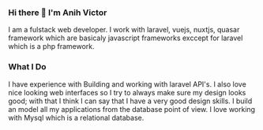 ### Hi there 👋 I'm Anih Victor
I am a fulstack web developer. 
I work with laravel, vuejs, nuxtjs, quasar framework which are basicaly javascript frameworks exccept for laravel which is a php framework.

### What I Do 
I have experience with Building and working with laravel API's. 
I also love nice looking web interfaces so I try to always make sure my design looks good;
with that I think I can say that I have a very good design skills.
I build an model all my applications from the database point of view.
I love working with Mysql which is a relational database.

<!--I'm a fulstack web developer. I work with laravel, vuejs, nuxtjs, quasar framework which are basicaly javascript and PHP for laravel.
**Avikky/Avikky** is a ✨ _special_ ✨ repository because its `README.md` (this file) appears on your GitHub profile.


Here are some ideas to get you started:

- 🔭 I’m currently working on ...
- 🌱 I’m currently learning ...
- 👯 I’m looking to collaborate on ...
- 🤔 I’m looking for help with ...
- 💬 Ask me about ...
- 📫 How to reach me: ...
- 😄 Pronouns: ...
- ⚡ Fun fact: ...
-->
